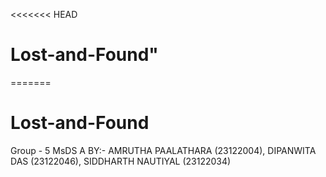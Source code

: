 <<<<<<< HEAD
# Lost-and-Found" 
=======
# Lost-and-Found
Group - 5 MsDS A
BY:- AMRUTHA PAALATHARA (23122004), DIPANWITA DAS (23122046), SIDDHARTH NAUTIYAL (23122034)
>>>>>>> 
